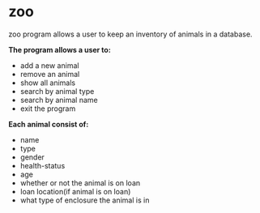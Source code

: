 # zoo
zoo program allows a user to keep an inventory of animals in a database. 

**The program allows a user to:**
-   add a new animal
-   remove an animal
-   show all animals
-   search by animal type
-   search by animal name
-   exit the program

**Each animal consist of:**
-   name
-   type
-   gender
-   health-status
-   age
-   whether or not the animal is on loan
-   loan location(if animal is on loan)
-   what type of enclosure the animal is in
